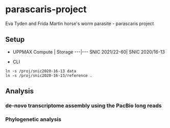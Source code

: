 # parascaris-project
Eva Tyden and Frida Martin horse's worm parasite - parascaris project

## Setup

* UPPMAX
Compute | Storage
---|---
SNIC 2021/22-60| SNIC 2020/16-13

* CLI
```{bash}
ln -s /proj/snic2020-16-13 data
ln -s /proj/snic2020-16-13/reference .
```

## Analysis

### de-novo transcriptome assembly using the PacBio long reads

### Phylogenetic analysis
